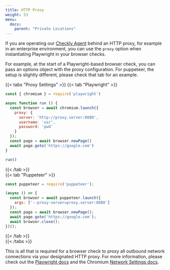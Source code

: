 ```yaml
---
title: HTTP Proxy
weight: 53
menu:
  docs:
    parent: "Private Locations"
---
```


If you are operating our [Checkly Agent](/docs/private-locations/private-locations-getting-started/) behind an HTTP proxy, for example in an enterprise environment, you can use the `proxy` option when instantiating Playwright in your browser checks.

For example, at the start of a Playwright-based browser check, you can pass an options object with the proxy configuration. For puppeteer, the setup is slightly different, please check that tab for an example.


{{< tabs "Proxy Settings" >}}
  {{< tab "Playwright" >}}
```javascript
const { chromium } = require('playwright')

async function run () {
  const browser = await chromium.launch({
    proxy: {
      server: 'http://proxy.server:8080',
      username: 'usr',
      password: 'pwd'
    }
  });
  const page = await browser.newPage()
  await page.goto('https://google.com')
}

run()
```
  {{< /tab >}}   
  {{< tab "Puppeteer" >}}
```javascript
const puppeteer = require('puppeteer');

(async () => {
  const browser = await puppeteer.launch({
    args: ['--proxy-server=proxy.server:8080']
  });
  const page = await browser.newPage();
  await page.goto('https://google.com');
  await browser.close();
})();
```
  {{< /tab >}}   
{{< /tabs >}}   

This is all that is required for a browser check to proxy all outbound network connections via your designated HTTP proxy. For more information, please check out the [Playwright docs](https://playwright.dev/docs/network#http-proxy) and the Chromium [Network Settings docs](https://www.chromium.org/developers/design-documents/network-settings/).
